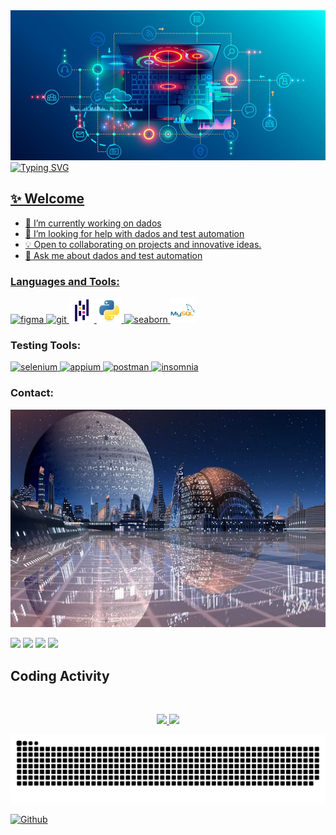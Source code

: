 
<img src="https://github.com/JosiTubaroski/JosiTubaroski/blob/main/power-BI.jpg">

<a href="https://github.com/JosiTubaroski">
    <img src="https://readme-typing-svg.demolab.com?font=Georgia&size=18&theme=dracula&duration=2000&pause=100&multiline=true&width=500&height=80&lines=✨+ABOUT:+DATA+ANALYST+%7C;+DATA+SCIENCE+%7C;+DATA+ENGINEERING" alt="Typing SVG" />

## ✨ Welcome 

- 🔭 I’m currently working on dados
- 🤔 I’m looking for help with dados and test automation
- 💡 Open to collaborating on projects and innovative ideas. 
- 💬 Ask me about dados and test automation

<h3 align="left">Languages and Tools:</h3> 
    
    
<p align="left"> <a href="https://www.figma.com/" target="_blank" rel="noreferrer"> <img src="https://www.vectorlogo.zone/logos/figma/figma-icon.svg" alt="figma" width="40" height="40"/> </a> <a href="https://git-scm.com/" target="_blank" rel="noreferrer"> <img src="https://www.vectorlogo.zone/logos/git-scm/git-scm-icon.svg" alt="git" width="40" height="40"/> </a> <a href="https://pandas.pydata.org/" target="_blank" rel="noreferrer"> <img src="https://raw.githubusercontent.com/devicons/devicon/2ae2a900d2f041da66e950e4d48052658d850630/icons/pandas/pandas-original.svg" alt="pandas" width="40" height="40"/> </a> <a href="https://www.python.org" target="_blank" rel="noreferrer"> <img src="https://raw.githubusercontent.com/devicons/devicon/master/icons/python/python-original.svg" alt="python" width="40" height="40"/> </a> <a href="https://seaborn.pydata.org/" target="_blank" rel="noreferrer"> <img src="https://seaborn.pydata.org/_images/logo-mark-lightbg.svg" alt="seaborn" width="40" height="40"/> </a> 
<a href="https://www.mysql.com/" target="_blank" rel="noreferrer"> <img src="https://raw.githubusercontent.com/devicons/devicon/master/icons/mysql/mysql-original-wordmark.svg" alt="mysql" width="40" height="40"/> </a> <a  alt="python" width="40" height="40"/></a> 

<div>
  
<h3 align="left">Testing Tools:</h3>
</a> <a href="https://www.selenium.dev/" target=_blank" rel"noreferrer"> <img alt="selenium" height="40" width="40" src="https://upload.wikimedia.org/wikipedia/commons/d/d5/Selenium_Logo.png">
</a> <a href="https://appium.io/" target=_blank" rel"noreferrer"> <img alt="appium" height="40" width="40" src="https://w7.pngwing.com/pngs/372/674/png-transparent-appium-test-automation-software-testing-selenium-calabash-purple-violet-text-thumbnail.png">
</a> <a href="https://www.postman.com/" target=_blank" rel"noreferrer"> <img alt="postman" height="40" width="40" src="https://www.svgrepo.com/download/354202/postman-icon.svg">
</a> <a href="https://insomnia.rest/download" target=_blank" rel"noreferrer"> <img alt="insomnia" height="40" width="40" src="https://seeklogo.com/images/I/insomnia-logo-A35E09EB19-seeklogo.com.png">
</a> 

</div>

  

<div> 
  
<h3 align="left">Contact:</h3>  
    
   
<img src="https://github.com/JosiTubaroski/JosiTubaroski/blob/main/futuristic-cityscape.jpg">
    
<a href="https://jositubaroski.github.io/" target="_blank"><img src="https://img.shields.io/badge/-Site-%23AD0C6D?style=for-the-badge&Color=white" target="_blank"></a>
<a href="https://www.linkedin.com/in/%F0%9F%92%BBjozeliane-josi-quoos-tubaroski-1878a3228/" target="_blank"><img src="https://img.shields.io/badge/-LinkedIn-%230077B5?style=for-the-badge&logo=linkedin&logoColor=white" target="_blank"></a>
<a href = "mailto:josiquoos@gmail.com"><img src="https://img.shields.io/badge/Gmail-D14836?style=for-the-badge&logo=gmail&logoColor=white" target="_blank"></a>
<a href="https://www.instagram.com/jojoquoostubaroski/" target="_blank"><img src="https://img.shields.io/badge/-Instagram-%23E4405F?style=for-the-badge&logo=instagram&logoColor=white" target="_blank"></a>  

</div>

 

## Coding Activity

<br/>

<p align="center">
  
</p>


<div align="center">
  <a href="https://github.com/JosiTubaroski">
  <img height="150em" src="https://github-readme-stats.vercel.app/api?username=JosiTubaroski&show_icons=true&theme=dracula&include_all_commits=true&count_private=true"/>
  <img height="150em" src="https://github-readme-stats.vercel.app/api/top-langs/?username=JosiTubaroski&layout=compact&langs_count=7&theme=dracula"/>
</div>
  
<div> 
 
  ![Snake animation](https://github.com/JosiTubaroski/JosiTubaroski/blob/main/github-contribution-grid-snake.svg)
    
  [![Github](https://img.shields.io/github/followers/Jositubaroski?label=Follow&style=social)](https://github.com/Jositubaroski)  
    
   

</div>
    
<div>
    
    
    
 </div>   
  
